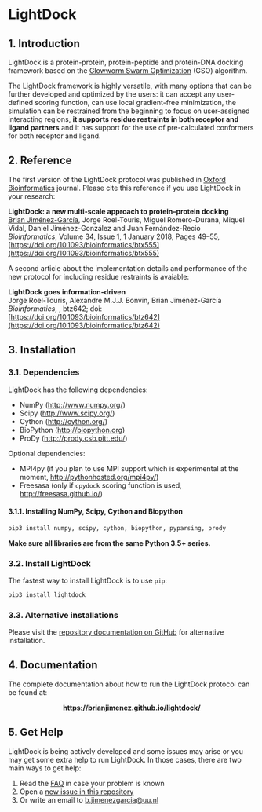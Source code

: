 # LightDock

## 1. Introduction
LightDock is a protein-protein, protein-peptide and protein-DNA docking framework based on the [Glowworm Swarm Optimization](https://link.springer.com/article/10.1007/s11721-008-0021-5) (GSO) algorithm.

The LightDock framework is highly versatile, with many options that can be further developed and optimized by the users: it can accept any user-defined scoring function, can use local gradient-free minimization, the simulation can be restrained from the beginning to focus on user-assigned interacting regions, **it supports residue restraints in both receptor and ligand partners** and it has support for the use of pre-calculated conformers for both receptor and ligand.

## 2. Reference
The first version of the LightDock protocol was published in [Oxford Bioinformatics](https://academic.oup.com/bioinformatics) journal. Please cite this reference if you use LightDock in your research:

**LightDock: a new multi-scale approach to protein–protein docking**<br>
[Brian Jiménez-García](http://bjimenezgarcia.com), Jorge Roel-Touris, Miguel Romero-Durana, Miquel Vidal, Daniel Jiménez-González and Juan Fernández-Recio<br>
*Bioinformatics*, Volume 34, Issue 1, 1 January 2018, Pages 49–55, [https://doi.org/10.1093/bioinformatics/btx555](https://doi.org/10.1093/bioinformatics/btx555)

A second article about the implementation details and performance of the new protocol for including residue restraints is avaiable:

**LightDock goes information-driven**<br>
Jorge Roel-Touris, Alexandre M.J.J. Bonvin, Brian Jiménez-García<br>
*Bioinformatics*, , btz642; doi: [https://doi.org/10.1093/bioinformatics/btz642](https://doi.org/10.1093/bioinformatics/btz642)


## 3. Installation
### 3.1. Dependencies
LightDock has the following dependencies:

* NumPy (<http://www.numpy.org/>)
* Scipy (<http://www.scipy.org/>)
* Cython (<http://cython.org/>)
* BioPython (<http://biopython.org>)
* ProDy (<http://prody.csb.pitt.edu/>)

Optional dependencies:

* MPI4py (if you plan to use MPI support which is experimental at the moment, <http://pythonhosted.org/mpi4py/>)
* Freesasa (only if `cpydock` scoring function is used, <http://freesasa.github.io/>)

#### 3.1.1. Installing NumPy, Scipy, Cython and Biopython

```bash
pip3 install numpy, scipy, cython, biopython, pyparsing, prody
```

**Make sure all libraries are from the same Python 3.5+ series.**


### 3.2. Install LightDock
The fastest way to install LightDock is to use `pip`:

```bash
pip3 install lightdock
```

### 3.3. Alternative installations
Please visit the [repository documentation on GitHub](https://github.com/brianjimenez/lightdock/tree/python3) for alternative installation.


## 4. Documentation

The complete documentation about how to run the LightDock protocol can be found at:

<p align="center">
	<b><a href="https://brianjimenez.github.io/lightdock">https://brianjimenez.github.io/lightdock/</a>
	</b>
</p>


## 5. Get Help

LightDock is being actively developed and some issues may arise or you may get some extra help to run LightDock. In those cases, there are two main ways to get help:

1. Read the [FAQ](https://github.com/brianjimenez/lightdock/blob/python3/docs/FAQ.md) in case your problem is known
2. Open a [new issue in this repository](https://github.com/brianjimenez/lightdock/issues/new)
3. Or write an email to <b.jimenezgarcia@uu.nl>
